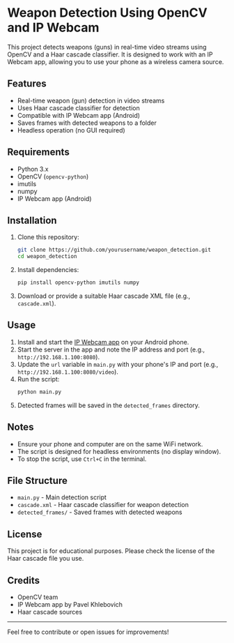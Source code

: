 # Weapon Detection Using OpenCV and IP Webcam

This project detects weapons (guns) in real-time video streams using OpenCV and a Haar cascade classifier. It is designed to work with an IP Webcam app, allowing you to use your phone as a wireless camera source.

## Features
- Real-time weapon (gun) detection in video streams
- Uses Haar cascade classifier for detection
- Compatible with IP Webcam app (Android)
- Saves frames with detected weapons to a folder
- Headless operation (no GUI required)

## Requirements
- Python 3.x
- OpenCV (`opencv-python`)
- imutils
- numpy
- IP Webcam app (Android)

## Installation
1. Clone this repository:
   ```sh
   git clone https://github.com/yourusername/weapon_detection.git
   cd weapon_detection
   ```
2. Install dependencies:
   ```sh
   pip install opencv-python imutils numpy
   ```
3. Download or provide a suitable Haar cascade XML file (e.g., `cascade.xml`).

## Usage
1. Install and start the [IP Webcam app](https://play.google.com/store/apps/details?id=com.pas.webcam) on your Android phone.
2. Start the server in the app and note the IP address and port (e.g., `http://192.168.1.100:8080`).
3. Update the `url` variable in `main.py` with your phone's IP and port (e.g., `http://192.168.1.100:8080/video`).
4. Run the script:
   ```sh
   python main.py
   ```
5. Detected frames will be saved in the `detected_frames` directory.

## Notes
- Ensure your phone and computer are on the same WiFi network.
- The script is designed for headless environments (no display window).
- To stop the script, use `Ctrl+C` in the terminal.

## File Structure
- `main.py` - Main detection script
- `cascade.xml` - Haar cascade classifier for weapon detection
- `detected_frames/` - Saved frames with detected weapons

## License
This project is for educational purposes. Please check the license of the Haar cascade file you use.

## Credits
- OpenCV team
- IP Webcam app by Pavel Khlebovich
- Haar cascade sources

---
Feel free to contribute or open issues for improvements!

